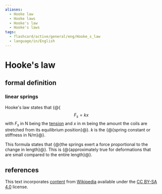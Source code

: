 ```yaml
---
aliases:
  - Hooke law
  - Hooke laws
  - Hooke's law
  - Hooke's laws
tags:
  - flashcard/active/general/eng/Hooke_s_law
  - language/in/English
---
```


# Hooke's law

## formal definition

### linear springs

Hooke's law states that {@{$$F_s = kx$$ with $F_s$ in N being the [tension](tension%20(physics).md) and $x$ in m being the amount the coils are stretched from its equilibrium position}@}. $k$ is the {@{spring constant or stiffness in N/m}@}. <!--SR:!2026-05-04,523,310!2029-01-09,1319,350-->

This formula states that {@{the springs exert a force proportional to the change in length}@}. This is {@{approximately true for deformations that are small compared to the entire length}@}. <!--SR:!2027-07-29,838,330!2026-10-24,680,330-->

## references

This text incorporates [content](https://en.wikipedia.org/wiki/Hooke's_law) from [Wikipedia](Wikipedia.md) available under the [CC BY-SA 4.0](https://creativecommons.org/licenses/by-sa/4.0/) license.
